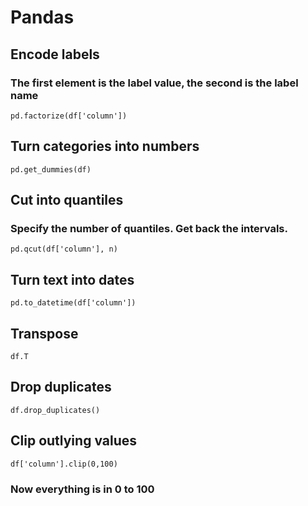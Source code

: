 # Pandas

## Encode labels
### The first element is the label value, the second is the label name
`pd.factorize(df['column'])`

## Turn categories into numbers
`pd.get_dummies(df)`

## Cut into quantiles
### Specify the number of quantiles. Get back the intervals.
`pd.qcut(df['column'], n)`

## Turn text into dates
`pd.to_datetime(df['column'])`

## Transpose
`df.T`

## Drop duplicates
`df.drop_duplicates()`

## Clip outlying values
`df['column'].clip(0,100)`
### Now everything is in 0 to 100
